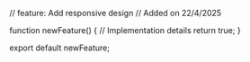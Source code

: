 // feature: Add responsive design
// Added on 22/4/2025

function newFeature() {
  // Implementation details
  return true;
}

export default newFeature;